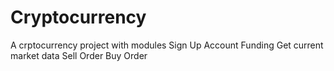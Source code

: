 # Cryptocurrency 
A crptocurrency project with modules
Sign Up 
Account Funding
Get current market data
Sell Order
Buy Order

